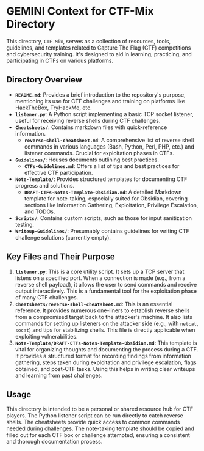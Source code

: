 # GEMINI Context for CTF-Mix Directory

This directory, `CTF-Mix`, serves as a collection of resources, tools, guidelines, and templates related to Capture The Flag (CTF) competitions and cybersecurity training. It's designed to aid in learning, practicing, and participating in CTFs on various platforms.

## Directory Overview

- **`README.md`**: Provides a brief introduction to the repository's purpose, mentioning its use for CTF challenges and training on platforms like HackTheBox, TryHackMe, etc.
- **`listener.py`**: A Python script implementing a basic TCP socket listener, useful for receiving reverse shells during CTF challenges.
- **`Cheatsheets/`**: Contains markdown files with quick-reference information.
  - **`reverse-shell-cheatsheet.md`**: A comprehensive list of reverse shell commands in various languages (Bash, Python, Perl, PHP, etc.) and listener commands. Crucial for exploitation phases in CTFs.
- **`Guidelines/`**: Houses documents outlining best practices.
  - **`CTFs-Guidelines.md`**: Offers a list of tips and best practices for effective CTF participation.
- **`Note-Template/`**: Provides structured templates for documenting CTF progress and solutions.
  - **`DRAFT-CTFs-Notes-Template-Obsidian.md`**: A detailed Markdown template for note-taking, especially suited for Obsidian, covering sections like Information Gathering, Exploitation, Privilege Escalation, and TODOs.
- **`Scripts/`**: Contains custom scripts, such as those for input sanitization testing.
- **`Writeup-Guidelines/`**: Presumably contains guidelines for writing CTF challenge solutions (currently empty).

## Key Files and Their Purpose

1.  **`listener.py`**: This is a core utility script. It sets up a TCP server that listens on a specified port. When a connection is made (e.g., from a reverse shell payload), it allows the user to send commands and receive output interactively. This is a fundamental tool for the exploitation phase of many CTF challenges.
2.  **`Cheatsheets/reverse-shell-cheatsheet.md`**: This is an essential reference. It provides numerous one-liners to establish reverse shells from a compromised target back to the attacker's machine. It also lists commands for setting up listeners on the attacker side (e.g., with `netcat`, `socat`) and tips for stabilizing shells. This file is directly applicable when exploiting vulnerabilities.
3.  **`Note-Template/DRAFT-CTFs-Notes-Template-Obsidian.md`**: This template is vital for organizing thoughts and documenting the process during a CTF. It provides a structured format for recording findings from information gathering, steps taken during exploitation and privilege escalation, flags obtained, and post-CTF tasks. Using this helps in writing clear writeups and learning from past challenges.

## Usage

This directory is intended to be a personal or shared resource hub for CTF players. The Python listener script can be run directly to catch reverse shells. The cheatsheets provide quick access to common commands needed during challenges. The note-taking template should be copied and filled out for each CTF box or challenge attempted, ensuring a consistent and thorough documentation process.